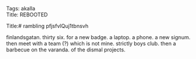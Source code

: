 Tags: akalla  
Title: REBOOTED 
  
Title:# rambling pfjsfvlQuj1tbnsvh  
  
finlandsgatan. thirty six. for a new badge. a laptop. a phone. a new signum. then meet with a team (?) which is not mine. strictly boys club. then a barbecue on the varanda. of the dismal projects. 